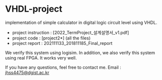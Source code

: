 # VHDL-project
implementation of simple calculator in digital logic circuit level using VHDL. 
  - project instruction : [2022_TermProject_설계설명서_v1.pdf]
  - project code : [project2*] (all the files)
  - project report : 202111133_201811185_Final_report

We verify this system using logisim.
In addition, we also verify this system using real FPGA. 
It works very well.

If you have any questions, feel free to contact me. 
Email : jhss4475@dgist.ac.kr
